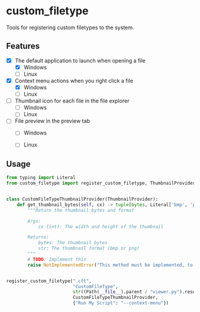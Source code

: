 # custom_filetype

Tools for registering custom filetypes to the system.

## Features
* [x] The default application to launch when opening a file
  * [x] Windows
  * [ ] Linux
* [x] Context menu actions when you right click a file
  * [x] Windows
  * [ ] Linux
* [ ] Thumbnail icon for each file in the file explorer
  * [ ] Windows
  * [ ] Linux
* [ ] File preview in the preview tab
  * [ ] Windows
  * [ ] Linux


## Usage

```python
from typing import Literal
from custom_filetype import register_custom_filetype, ThumbnailProvider


class CustomFileTypeThumbnailProvider(ThumbnailProvider):
    def get_thumbnail_bytes(self, cx) -> tuple[bytes, Literal['bmp', 'png']]:
        """Return the thumbnail bytes and format

        Args:
            cx (int): The width and height of the thumbnail

        Returns:
            bytes: The thumbnail bytes
            str: The thumbnail format (bmp or png)
        """
        # TODO: Implement this
        raise NotImplementedError("This method must be implemented, to return png_bytes, 'png'")


register_custom_filetype(".cft",
                         "CustomFileType",
                         str((Path(__file__).parent / "viewer.py").resolve()),
                         CustomFileTypeThumbnailProvider,
                         {"Run My Script": "--context-menu"})
```

